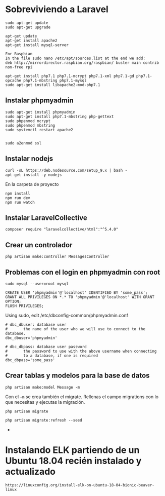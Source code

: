 # Sobreviviendo a Laravel

```
sudo apt-get update
sudo apt-get upgrade

apt-get update
apt-get install apache2
apt-get install mysql-server

For Raspbian
In the file sudo nano /etc/apt/sources.list at the end we add:
deb http://mirrordirector.raspbian.org/raspbian/ buster main contrib non-free rpi

apt-get install php7.1 php7.1-mcrypt php7.1-xml php7.1-gd php7.1-opcache php7.1-mbstring php7.1-mysql
sudo apt-get install libapache2-mod-php7.1
```

## Instalar phpmyadmin

```
sudo apt-get install phpmyadmin
sudo apt-get install php7.1-mbstring php-gettext
sudo phpenmod mcrypt
sudo phpenmod mbstring
sudo systemctl restart apache2


sudo a2enmod ssl

```

## Instalar nodejs

````
curl -sL https://deb.nodesource.com/setup_9.x | bash -
apt-get install -y nodejs
````

En la carpeta de proyecto

````
npm install
npm run dev
npm run watch
````

## Instalar LaravelCollective

```
composer require "laravelcollective/html":"^5.4.0"
```

## Crear un controlador

```
php artisan make:controller MessagesController
```



## Problemas con el login en phpmyadmin con root

```
sudo mysql --user=root mysql

CREATE USER 'phpmyadmin'@'localhost' IDENTIFIED BY 'some_pass';
GRANT ALL PRIVILEGES ON *.* TO 'phpmyadmin'@'localhost' WITH GRANT OPTION;
FLUSH PRIVILEGES;
```

Using sudo, edit /etc/dbconfig-common/phpmyadmin.conf

```
# dbc_dbuser: database user
#       the name of the user who we will use to connect to the database.
dbc_dbuser='phpmyadmin'

# dbc_dbpass: database user password
#       the password to use with the above username when connecting
#       to a database, if one is required
dbc_dbpass='some_pass'
```

## Crear tablas y modelos para la base de datos

```
php artisan make:model Message -m
```

Con el `-m` se crea también el migrate. Rellenas el campo migrations con lo que necesitas y ejecutas la migración.

```
php artisan migrate
```

```
php artisan migrate:refresh --seed
```

-

# Instalando ELK partiendo de un Ubuntu 18.04 recién instalado y actualizado

```
https://linuxconfig.org/install-elk-on-ubuntu-18-04-bionic-beaver-linux
```
